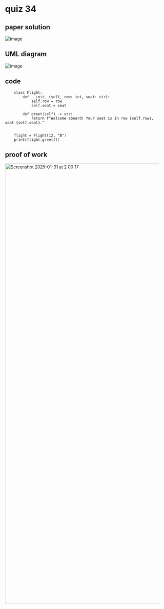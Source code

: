 # quiz 34



## paper solution
![image](https://github.com/user-attachments/assets/da1a9a45-9b31-4e2a-91a6-854396e39489)


## UML diagram
![image](https://github.com/user-attachments/assets/9fe3a37c-c1ad-4a04-9016-92a8229c802c)


## code

        class Flight:
            def __init__(self, row: int, seat: str):
                self.row = row
                self.seat = seat
        
            def greet(self) -> str:
                return f"Welcome aboard! Your seat is in row {self.row}, seat {self.seat}."
        
        
        flight = Flight(12, "B")
        print(flight.greet())


## proof of work
<img width="1440" alt="Screenshot 2025-01-31 at 2 00 17" src="https://github.com/user-attachments/assets/258a4e2b-f309-4e2f-a4d0-f32507c0f975" />


